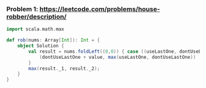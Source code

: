### Problem 1: https://leetcode.com/problems/house-robber/description/ 

```Scala
import scala.math.max

def rob(nums: Array[Int]): Int = {
    object Solution {
        val result = nums.foldLeft((0,0)) { case ((useLastOne, dontUseLastOne), value) =>
            (dontUseLastOne + value, max(useLastOne, dontUseLastOne))
        }
        max(result._1, result._2);
    }
}
```
